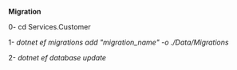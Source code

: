 **Migration**

0- cd Services.Customer

1- *dotnet ef migrations add "migration_name" -o ./Data/Migrations*

2- *dotnet ef database update*